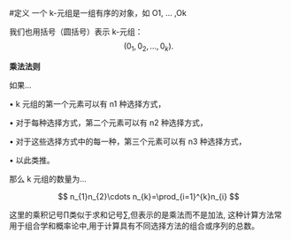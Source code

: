 
#定义 
一个 k-元组是一组有序的对象，如 O1, … ,Ok

我们也用括号（圆括号）表示 k-元组：
$$
(0_1,0_2,...,0_k).
$$

**乘法法则**

如果...

• k 元组的第一个元素可以有 n1 种选择方式，

• 对于每种选择方式，第二个元素可以有 n2 种选择方式，

• 对于这些选择方式中的每一种，第三个元素可以有 n3 种选择方式，

• 以此类推。

那么 k 元组的数量为...

$$
n_{1}n_{2}\cdots n_{k}=\prod_{i=1}^{k}n_{i}
$$

这里的乘积记号$\prod$类似于求和记号$\sum$,但表示的是乘法而不是加法, 这种计算方法常用于组合学和概率论中,用于计算具有不同选择方法的组合或序列的总数。
